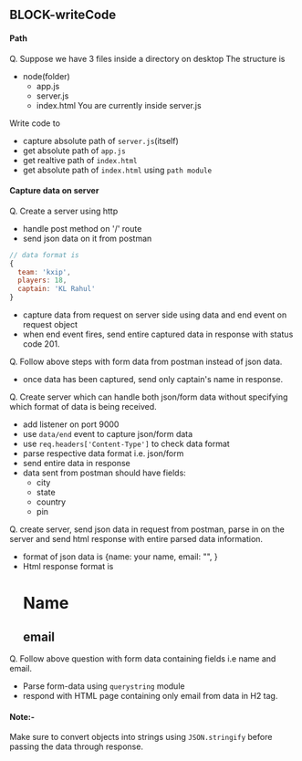 ## BLOCK-writeCode

#### Path
Q. Suppose we have 3 files inside a directory on desktop
The structure is
  - node(folder)
    - app.js
    - server.js
    - index.html
You are currently inside server.js

Write code to 
- capture absolute path of `server.js`(itself)
- get absolute path of `app.js`
- get realtive path of `index.html`
- get absolute path of `index.html` using `path module`
 
#### Capture data on server

Q. Create a server using http
- handle post method on '/' route
- send json data on it from postman

```js
// data format is
{
  team: 'kxip',
  players: 18,
  captain: 'KL Rahul'
}
```
- capture data from request on server side using data and end event on request object
- when end event fires, send entire captured data in response with status code 201.

Q. Follow above steps with form data from postman instead of json data.
- once data has been captured, send only captain's name in response.

Q. Create server which can handle both json/form data without specifying which format of data is being received.
- add listener on port 9000
- use `data/end` event to capture json/form data
- use `req.headers['Content-Type']` to check data format
- parse respective data format i.e. json/form 
- send entire data in response
- data sent from postman should have fields:
  - city
  - state
  - country
  - pin

Q. create server, send json data in request from postman, parse in on the server and send html response with entire parsed data information.
- format of json data is {name: your name, email: "", }
- Html response format is <h1>Name</h1><h2>email</h2>

Q. Follow above question with form data containing fields i.e name and email. 
- Parse form-data using `querystring` module
- respond with HTML page containing only email from data in H2 tag.

#### Note:- 
Make sure to convert objects into strings using `JSON.stringify` before passing the data through response.